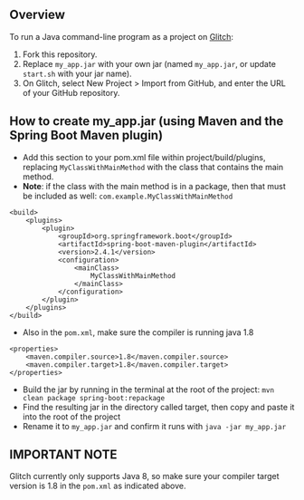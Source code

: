 ## Overview
To run a Java command-line program as a project on [Glitch](https://glitch.com):
1. Fork this repository.
1. Replace `my_app.jar` with your own jar (named `my_app.jar`, or update `start.sh` with your jar name).
1. On Glitch, select New Project > Import from GitHub, and enter the URL of your GitHub repository.

## How to create my_app.jar (using Maven and the Spring Boot Maven plugin)

* Add this section to your pom.xml file within project/build/plugins, replacing `MyClassWithMainMethod` with the class that contains the main method.
* **Note**: if the class with the main method is in a package, then that must be included as well: `com.example.MyClassWithMainMethod`
```
<build>
    <plugins>
        <plugin>
            <groupId>org.springframework.boot</groupId>
            <artifactId>spring-boot-maven-plugin</artifactId>
            <version>2.4.1</version>
            <configuration>
                <mainClass>
                    MyClassWithMainMethod
                </mainClass>
            </configuration>
        </plugin>
    </plugins>
</build>
```
* Also in the `pom.xml`, make sure the compiler is running java 1.8
```
<properties>
    <maven.compiler.source>1.8</maven.compiler.source>
    <maven.compiler.target>1.8</maven.compiler.target>
</properties>
```
* Build the jar by running in the terminal at the root of the project: `mvn clean package spring-boot:repackage`
* Find the resulting jar in the directory called target, then copy and paste it into the root of the project
* Rename it to `my_app.jar` and confirm it runs with `java -jar my_app.jar`

## IMPORTANT NOTE
Glitch currently only supports Java 8, so make sure your compiler target version is 1.8 in the `pom.xml` as indicated above.
